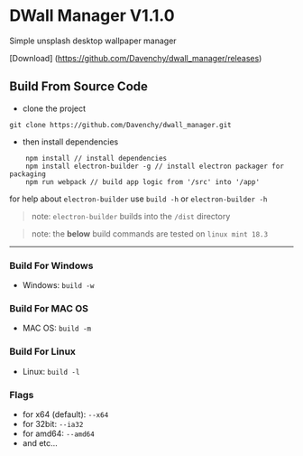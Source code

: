 # DWall Manager V1.1.0
Simple unsplash desktop wallpaper manager

[Download] (https://github.com/Davenchy/dwall_manager/releases)

## Build From Source Code

- clone the project

`git clone https://github.com/Davenchy/dwall_manager.git`

- then install dependencies

```
	npm install // install dependencies
	npm install electron-builder -g // install electron packager for packaging
	npm run webpack // build app logic from '/src' into '/app'
```

for help about `electron-builder` use `build -h` or `electron-builder -h`

> note: `electron-builder` builds into the `/dist` directory

> note: the __below__ build commands are tested on `linux mint 18.3`

____

### Build For Windows

- Windows: `build -w`

### Build For MAC OS

- MAC OS: `build -m`

### Build For Linux

- Linux: `build -l`

### Flags

- for x64 (default): `--x64`
- for 32bit: `--ia32`
- for amd64: `--amd64`
- and etc...
